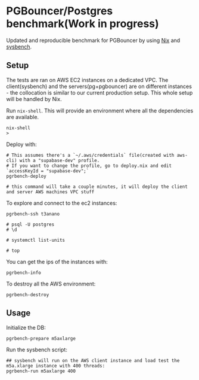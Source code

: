 # PGBouncer/Postgres benchmark(Work in progress)

Updated and reproducible benchmark for PGBouncer by using [Nix](https://nixos.org/) and [sysbench](https://github.com/akopytov/sysbench/).

## Setup

The tests are ran on AWS EC2 instances on a dedicated VPC. The client(sysbench) and the servers(pg+pgbouncer) are on different instances - the collocation is similar to our current production setup.
This whole setup will be handled by Nix.

Run `nix-shell`. This will provide an environment where all the dependencies are available.

```
nix-shell
>
```

Deploy with:

```
# This assumes there's a `~/.aws/credentials` file(created with aws-cli) with a "supabase-dev" profile.
# If you want to change the profile, go to deploy.nix and edit `accessKeyId = "supabase-dev";`
pgrbench-deploy

# this command will take a couple minutes, it will deploy the client and server AWS machines VPC stuff
```

To explore and connect to the ec2 instances:

```
pgrbench-ssh t3anano

# psql -U postgres
# \d

# systemctl list-units

# top
```

You can get the ips of the instances with:

```
pgrbench-info
```

To destroy all the AWS environment:

```
pgrbench-destroy
```

## Usage

Initialize the DB:
```
pgrbench-prepare m5axlarge
```

Run the sysbench script:

```
## sysbench will run on the AWS client instance and load test the m5a.xlarge instance with 400 threads:
pgrbench-run m5axlarge 400
```
